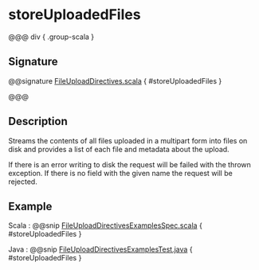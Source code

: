 <a id="storeuploadedfiles"></a>
# storeUploadedFiles

@@@ div { .group-scala }
## Signature

@@signature [FileUploadDirectives.scala](/http/src/main/scala/org/apache/pekko/http/scaladsl/server/directives/FileUploadDirectives.scala) { #storeUploadedFiles }

@@@

## Description

Streams the contents of all files uploaded in a multipart form into files on disk and provides a list of each
file and metadata about the upload.

If there is an error writing to disk the request will be failed with the thrown exception. If there is no field
with the given name the request will be rejected.

## Example

Scala
:  @@snip [FileUploadDirectivesExamplesSpec.scala](/docs/src/test/scala/docs/http/scaladsl/server/directives/FileUploadDirectivesExamplesSpec.scala) { #storeUploadedFiles }

Java
:  @@snip [FileUploadDirectivesExamplesTest.java](/docs/src/test/java/docs/http/javadsl/server/directives/FileUploadDirectivesExamplesTest.java) { #storeUploadedFiles }
